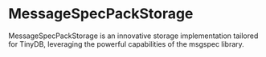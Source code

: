 # MessageSpecPackStorage
MessageSpecPackStorage is an innovative storage implementation tailored for TinyDB, leveraging the powerful capabilities of the msgspec library.
